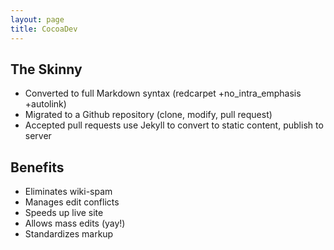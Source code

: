 ```yaml
---
layout: page
title: CocoaDev
---
```


The Skinny
----------

* Converted to full Markdown syntax (redcarpet +no_intra_emphasis +autolink)
* Migrated to a Github repository (clone, modify, pull request)
* Accepted pull requests use Jekyll to convert to static content, publish to
  server

Benefits
--------

* Eliminates wiki-spam
* Manages edit conflicts
* Speeds up live site
* Allows mass edits (yay!)
* Standardizes markup

